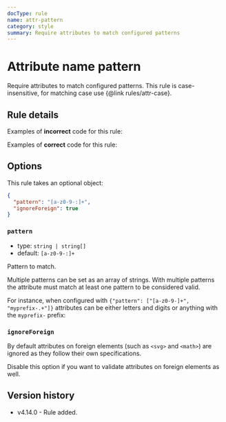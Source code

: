 ```yaml
---
docType: rule
name: attr-pattern
category: style
summary: Require attributes to match configured patterns
---
```


# Attribute name pattern

Require attributes to match configured patterns.
This rule is case-insensitive, for matching case use {@link rules/attr-case}.

## Rule details

Examples of **incorrect** code for this rule:

<validate name="incorrect" rules="attr-pattern">
    <p foo_bar="baz"></p>
</validate>

Examples of **correct** code for this rule:

<validate name="correct" rules="attr-pattern">
    <p foo-bar="baz"></p>
</validate>

## Options

This rule takes an optional object:

```json
{
  "pattern": "[a-z0-9-:]+",
  "ignoreForeign": true
}
```

### `pattern`

- type: `string | string[]`
- default: `[a-z0-9-:]+`

Pattern to match.

Multiple patterns can be set as an array of strings.
With multiple patterns the attribute must match at least one pattern to be considered valid.

For instance, when configured with `{"pattern": ["[a-z0-9-]+", "myprefix-.+"]}` attributes can be either letters and digits or anything with the `myprefix-` prefix:

<validate name="multiple" rules="attr-pattern" attr-pattern='{"pattern": ["[a-z0-9-]+", "myprefix-.+"]}'>
    <p foo-bar-123></p>
    <p myprefix-foo_123!></p>
</validate>

### `ignoreForeign`

By default attributes on foreign elements (such as `<svg>` and `<math>`) are ignored as they follow their own specifications.

Disable this option if you want to validate attributes on foreign elements as well.

## Version history

- v4.14.0 - Rule added.
